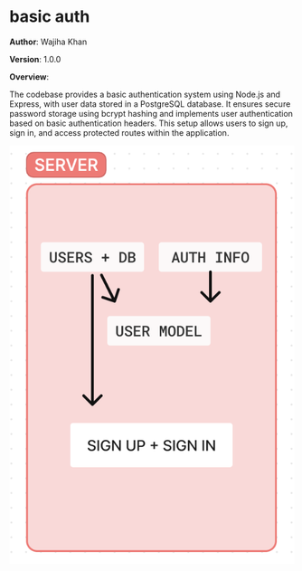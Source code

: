 # basic auth

**Author**: Wajiha Khan

**Version**: 1.0.0

**Overview**:

The codebase provides a basic authentication system using Node.js and Express, with user data stored in a PostgreSQL database. It ensures secure password storage using bcrypt hashing and implements user authentication based on basic authentication headers. This setup allows users to sign up, sign in, and access protected routes within the application.

![UML](./UML.png)
